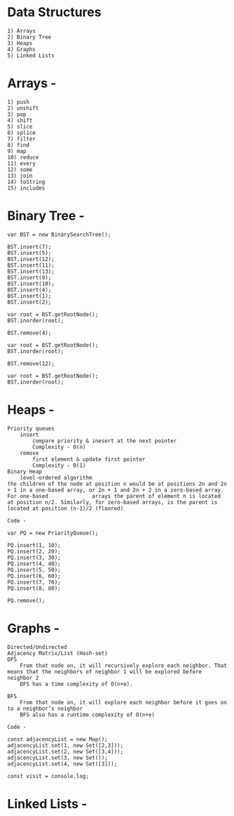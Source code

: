 # Data Structures

	1) Arrays
	2) Binary Tree
	3) Heaps
	4) Graphs
	5) Linked Lists
	
# Arrays -
	1) push
	2) unshift
	3) pop
	4) shift
	5) slice
	6) splice
	7) filter
	8) find
	9) map
	10) reduce
	11) every
	12) some
	13) join
	14) toString
	15) includes

# Binary Tree -

    var BST = new BinarySearchTree(); 

    BST.insert(7);
    BST.insert(5);
    BST.insert(12);
    BST.insert(11);
    BST.insert(13);
    BST.insert(9);
    BST.insert(10);
    BST.insert(4);
    BST.insert(1);
    BST.insert(2);

    var root = BST.getRootNode();
    BST.inorder(root);

    BST.remove(4);

    var root = BST.getRootNode();
    BST.inorder(root);

    BST.remove(12);

    var root = BST.getRootNode();
    BST.inorder(root);

# Heaps -
    Priority queues
		insert
			compare priority & inesert at the next pointer
			Complexity - O(n)
		remove
			first element & update first pointer
			Complexity - O(1)
	Binary Heap
		level-ordered algorithm
    the children of the node at position n would be at positions 2n and 2n + 1 in a one-based array, or 2n + 1 and 2n + 2 in a zero-based array. For one-based              arrays the parent of element n is located at position n/2. Similarly, for zero-based arrays, is the parent is located at position (n-1)/2 (floored)
        
    Code -

    var PQ = new PriorityQueue();
    
    PQ.insert(1, 10);
    PQ.insert(2, 20);
    PQ.insert(3, 30);
    PQ.insert(4, 40);
    PQ.insert(5, 50);
    PQ.insert(6, 60);
    PQ.insert(7, 70);
    PQ.insert(8, 80);
    
    PQ.remove();
    
# Graphs -
    Directed/Undirected
	Adjacency Matrix/List (Hash-set)
	DFS
		From that node on, it will recursively explore each neighbor. That means that the neighbors of neighbor 1 will be explored before neighbor 2
		DFS has a time complexity of O(n+e).

	BFS
		From that node on, it will explore each neighbor before it goes on to a neighbor’s neighbor
		BFS also has a runtime complexity of O(n+e)

    Code -

    const adjacencyList = new Map();
    adjacencyList.set(1, new Set([2,3]));
    adjacencyList.set(2, new Set([3,4]));
    adjacencyList.set(3, new Set());
    adjacencyList.set(4, new Set([3]));

    const visit = console.log;
    
# Linked Lists -
	

